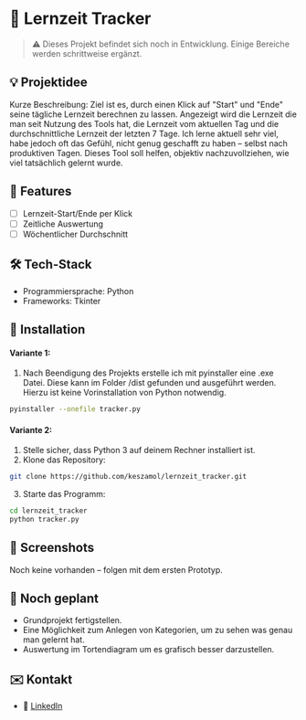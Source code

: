 # 📌 Lernzeit Tracker

> ⚠️ Dieses Projekt befindet sich noch in Entwicklung. Einige Bereiche werden schrittweise ergänzt.

## 💡 Projektidee
Kurze Beschreibung: Ziel ist es, durch einen Klick auf "Start" und "Ende" seine tägliche Lernzeit berechnen zu lassen. Angezeigt wird die Lernzeit die man seit Nutzung des Tools hat, die Lernzeit vom aktuellen Tag und die durchschnittliche Lernzeit der letzten 7 Tage. Ich lerne aktuell sehr viel, habe jedoch oft das Gefühl, nicht genug geschafft zu haben – selbst nach produktiven Tagen. Dieses Tool soll helfen, objektiv nachzuvollziehen, wie viel tatsächlich gelernt wurde.

## 🚀 Features
- [ ] Lernzeit-Start/Ende per Klick 
- [ ] Zeitliche Auswertung
- [ ] Wöchentlicher Durchschnitt

## 🛠️ Tech-Stack
- Programmiersprache: Python
- Frameworks: Tkinter

## 🔧 Installation

#### Variante 1:

1. Nach Beendigung des Projekts erstelle ich mit pyinstaller eine .exe Datei. Diese kann im Folder /dist gefunden und ausgeführt werden. Hierzu ist keine Vorinstallation von Python notwendig. 

```bash
pyinstaller --onefile tracker.py
```
#### Variante 2: 

1. Stelle sicher, dass Python 3 auf deinem Rechner installiert ist.
2. Klone das Repository:

```bash
git clone https://github.com/keszamol/lernzeit_tracker.git
```

3. Starte das Programm:

```bash
cd lernzeit_tracker
python tracker.py
```

## 📸 Screenshots
Noch keine vorhanden – folgen mit dem ersten Prototyp.

## 📌 Noch geplant
- Grundprojekt fertigstellen.
- Eine Möglichkeit zum Anlegen von Kategorien, um zu sehen was genau man gelernt hat.
- Auswertung im Tortendiagram um es grafisch besser darzustellen.  

## ✉️ Kontakt
 
- 🔗 [LinkedIn](https://www.linkedin.com/in/celine-maloszek/)
